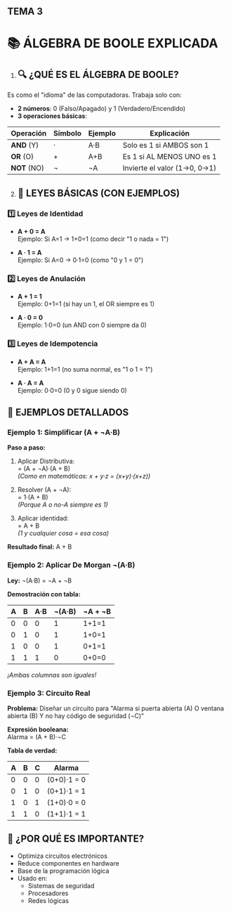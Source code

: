 ## TEMA 3

# 📚 ÁLGEBRA DE BOOLE EXPLICADA


1. ## 🔍 ¿QUÉ ES EL ÁLGEBRA DE BOOLE?
Es como el "idioma" de las computadoras. Trabaja solo con:
- **2 números**: 0 (Falso/Apagado) y 1 (Verdadero/Encendido)
- **3 operaciones básicas**:

| Operación | Símbolo | Ejemplo | Explicación |
|-----------|---------|---------|-------------|
| **AND** (Y) | · | A·B | Solo es 1 si AMBOS son 1 |
| **OR** (O) | + | A+B | Es 1 si AL MENOS UNO es 1 |
| **NOT** (NO) | ¬ | ¬A | Invierte el valor (1→0, 0→1) |

2. ## 📝 LEYES BÁSICAS (CON EJEMPLOS)

### 1️⃣ Leyes de Identidad
- **A + 0 = A**  
  Ejemplo: Si A=1 → 1+0=1 (como decir "1 o nada = 1")
  
- **A · 1 = A**  
  Ejemplo: Si A=0 → 0·1=0 (como "0 y 1 = 0")

### 2️⃣ Leyes de Anulación
- **A + 1 = 1**  
  Ejemplo: 0+1=1 (si hay un 1, el OR siempre es 1)

- **A · 0 = 0**  
  Ejemplo: 1·0=0 (un AND con 0 siempre da 0)

### 3️⃣ Leyes de Idempotencia
- **A + A = A**  
  Ejemplo: 1+1=1 (no suma normal, es "1 o 1 = 1")

- **A · A = A**  
  Ejemplo: 0·0=0 (0 y 0 sigue siendo 0)

## 🧩 EJEMPLOS DETALLADOS

### Ejemplo 1: Simplificar (A + ¬A·B)
**Paso a paso:**
1. Aplicar Distributiva:  
   = (A + ¬A)·(A + B)  
   *(Como en matemáticas: x + y·z = (x+y)·(x+z))*
   
2. Resolver (A + ¬A):  
   = 1·(A + B)  
   *(Porque A o no-A siempre es 1)*
   
3. Aplicar identidad:  
   = A + B  
   *(1 y cualquier cosa = esa cosa)*

**Resultado final:** A + B

### Ejemplo 2: Aplicar De Morgan ¬(A·B)
**Ley:** ¬(A·B) = ¬A + ¬B

**Demostración con tabla:**

| A | B | A·B | ¬(A·B) | ¬A + ¬B |
|---|---|-----|--------|---------|
| 0 | 0 |  0  |   1    |   1+1=1  |
| 0 | 1 |  0  |   1    |   1+0=1  |
| 1 | 0 |  0  |   1    |   0+1=1  |
| 1 | 1 |  1  |   0    |   0+0=0  |

*¡Ambas columnas son iguales!*

### Ejemplo 3: Circuito Real
**Problema:** Diseñar un circuito para "Alarma si puerta abierta (A) O ventana abierta (B) Y no hay código de seguridad (¬C)"

**Expresión booleana:**  
Alarma = (A + B)·¬C

**Tabla de verdad:**

| A | B | C | Alarma |
|---|---|---|--------|
| 0 | 0 | 0 | (0+0)·1 = 0 |
| 0 | 1 | 0 | (0+1)·1 = 1 |
| 1 | 0 | 1 | (1+0)·0 = 0 |
| 1 | 1 | 0 | (1+1)·1 = 1 |

## 🎯 ¿POR QUÉ ES IMPORTANTE?
- Optimiza circuitos electrónicos
- Reduce componentes en hardware
- Base de la programación lógica
- Usado en:
  - Sistemas de seguridad
  - Procesadores
  - Redes lógicas

